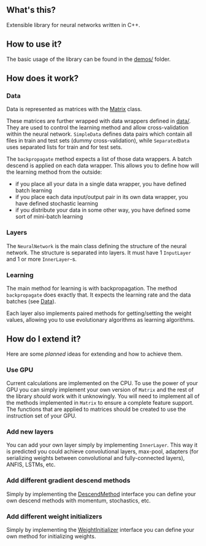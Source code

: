 ## What's this?
Extensible library for neural networks written in C++.

## How to use it?
The basic usage of the library can be found in the [demos/](demos/) folder.

## How does it work?
### Data
Data is represented as matrices with the [Matrix](matrix/Matrix.cpp) class.

These matrices are further wrapped with data wrappers defined in [data/](data/).
They are used to control the learning method and allow cross-validation within the neural network.
`SimpleData` defines data pairs which contain all files in train and test sets (dummy cross-validation), while 
`SeparatedData` uses separated lists for train and for test sets.

The `backpropagate` method expects a list of those data wrappers.
A batch descend is applied on each data wrapper.
This allows you to define how will the learning method from the outside:
* if you place all your data in a single data wrapper, you have defined batch learning
* if you place each data input/output pair in its own data wrapper, you have defined stochastic learning
* if you distribute your data in some other way, you have defined some sort of mini-batch learning

### Layers
The `NeuralNetwork` is the main class defining the structure of the neural network. 
The structure is separated into layers.
It must have 1 `InputLayer` and 1 or more `InnerLayer`-s.

### Learning
The main method for learning is with backpropagation. 
The method `backpropagate` does exactly that.
It expects the learning rate and the data batches (see [Data](/#data)).

Each layer also implements paired methods for getting/setting the weight values, allowing you to use evolutionary 
algorithms as learning algorithms.

## How do I extend it?
Here are some *planned* ideas for extending and how to achieve them.

### Use GPU
Current calculations are implemented on the CPU.
To use the power of your GPU you can simply implement your own version of `Matrix` and the rest of the library 
*should* work with it unknowingly.
You will need to implement all of the methods implemented in `Matrix` to ensure a complete feature support.
The functions that are applied to matrices should be created to use the instruction set of your GPU.

### Add new layers
You can add your own layer simply by implementing `InnerLayer`.
This way it is predicted you could achieve convolutional layers, max-pool, adapters (for serializing weights between 
convolutional and fully-connected layers), ANFIS, LSTMs, etc.

### Add different gradient descend methods
Simply by implementing the [DescendMethod](descentmethods/DescendMethod.h) interface you can define
your own descend methods with momentum, stochastics, etc.

### Add different weight initializers
Simply by implementing the [WeightInitializer](weightinitializers/WeightInitializer.h) interface you can define your
own method for initializing weights.
